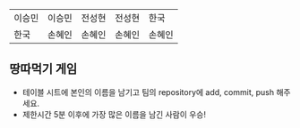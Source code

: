 <table>
      <tbody>
        <tr>
          <td>이승민</td>
          <td>이승민</td>
          <td>전성현</td>
          <td>전성현</td>
          <td>한국</td>
        </tr>
        <tr>
          <td>한국</td>
          <td>손혜인</td>
          <td>손혜인</td>
          <td>손혜인</td>
          <td>손혜인</td>
        </tr>
      </tbody>
</table>

## 땅따먹기 게임

- 테이블 시트에 본인의 이름을 남기고 팀의 repository에 add, commit, push 해주세요.
- 제한시간 5분 이후에 가장 많은 이름을 남긴 사람이 우승!

